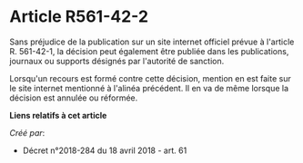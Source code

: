 # Article R561-42-2

Sans préjudice de la publication sur un site internet officiel prévue à l'article R. 561-42-1, la décision peut également
être publiée dans les publications, journaux ou supports désignés par l'autorité de sanction.

Lorsqu'un recours est formé contre cette décision, mention en est faite sur le site internet mentionné à l'alinéa précédent.
Il en va de même lorsque la décision est annulée ou réformée.

**Liens relatifs à cet article**

_Créé par_:

  - Décret n°2018-284 du 18 avril 2018 - art. 61
